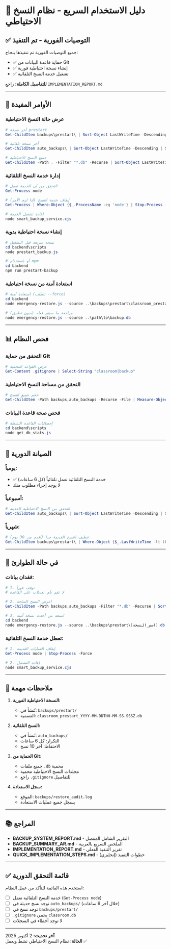 # 🚀 دليل الاستخدام السريع - نظام النسخ الاحتياطي

## ✅ التوصيات الفورية - تم التنفيذ

جميع التوصيات الفورية تم تنفيذها بنجاح:
- ✅ حماية قاعدة البيانات من Git
- ✅ إنشاء نسخة احتياطية فورية
- ✅ تشغيل خدمة النسخ التلقائية

**للتفاصيل الكاملة:** راجع `IMPLEMENTATION_REPORT.md`

---

## 🔧 الأوامر المفيدة

### عرض حالة النسخ الاحتياطية
```powershell
# آخر نسخة prestart
Get-ChildItem backups\prestart\ | Sort-Object LastWriteTime -Descending | Select-Object -First 1

# آخر نسخة تلقائية
Get-ChildItem auto_backups\ | Sort-Object LastWriteTime -Descending | Select-Object -First 1

# جميع النسخ الاحتياطية
Get-ChildItem -Path . -Filter "*.db" -Recurse | Sort-Object LastWriteTime -Descending | Select-Object FullName, Length, LastWriteTime -First 10
```

### إدارة خدمة النسخ التلقائية
```powershell
# التحقق من أن الخدمة تعمل
Get-Process node

# إيقاف خدمة النسخ (إذا لزم الأمر)
Get-Process | Where-Object {$_.ProcessName -eq 'node'} | Stop-Process -Force

# إعادة تشغيل الخدمة
node smart_backup_service.cjs
```

### إنشاء نسخة احتياطية يدوية
```powershell
# نسخة سريعة قبل التشغيل
cd backend\scripts
node prestart_backup.js

# أو باستخدام npm
cd backend
npm run prestart-backup
```

### استعادة آمنة من نسخة احتياطية
```powershell
# استعادة آمنة (تتطلب --force)
cd backend
node emergency-restore.js --source ..\backups\prestart\classroom_prestart_YYYY-MM-DDTHH-MM-SS-SSSZ.db --force

# مراجعة ما سيتم فعله (بدون تطبيق)
node emergency-restore.js --source ..\path\to\backup.db
```

---

## 📊 فحص النظام

### التحقق من حماية Git
```powershell
# عرض القواعد المحمية
Get-Content .gitignore | Select-String "classroom|backup"
```

### التحقق من مساحة النسخ الاحتياطية
```powershell
# حجم جميع النسخ
Get-ChildItem -Path backups,auto_backups -Recurse -File | Measure-Object -Property Length -Sum | Select-Object Count, @{Name="Size(MB)";Expression={[math]::Round($_.Sum/1MB,2)}}
```

### فحص صحة قاعدة البيانات
```powershell
# إحصائيات القاعدة النشطة
cd backend\scripts
node get_db_stats.js
```

---

## 🔄 الصيانة الدورية

### يومياً:
- ✅ خدمة النسخ التلقائية تعمل تلقائياً (كل 6 ساعات)
- لا يوجد إجراء مطلوب منك

### أسبوعياً:
```powershell
# التحقق من النسخ الاحتياطية الحديثة
Get-ChildItem auto_backups\ | Sort-Object LastWriteTime -Descending | Select-Object -First 5
```

### شهرياً:
```powershell
# تنظيف النسخ القديمة جداً (أقدم من 30 يوم)
Get-ChildItem backups\prestart\ | Where-Object {$_.LastWriteTime -lt (Get-Date).AddDays(-30)} | Remove-Item -Force
```

---

## 🚨 في حالة الطوارئ

### فقدان بيانات:
```powershell
# 1. توقف فوراً
# لا تقم بأي تعديلات على القاعدة

# 2. اعرض النسخ المتاحة
Get-ChildItem -Path backups,auto_backups -Filter "*.db" -Recurse | Sort-Object LastWriteTime -Descending | Format-Table Name, LastWriteTime

# 3. استعد من أحدث نسخة آمنة
cd backend
node emergency-restore.js --source ..\backups\prestart\[اسم_النسخة].db --force
```

### تعطل خدمة النسخ التلقائية:
```powershell
# 1. إيقاف العمليات القديمة
Get-Process node | Stop-Process -Force

# 2. إعادة التشغيل
node smart_backup_service.cjs
```

---

## 📝 ملاحظات مهمة

1. **النسخة الاحتياطية الفورية:**
   - تُنشأ في: `backups/prestart/`
   - التسمية: `classroom_prestart_YYYY-MM-DDTHH-MM-SS-SSSZ.db`

2. **النسخ التلقائية:**
   - تُنشأ في: `auto_backups/`
   - التكرار: كل 6 ساعات
   - الاحتفاظ: آخر 10 نسخ

3. **الحماية من Git:**
   - جميع ملفات `.db` محمية
   - مجلدات النسخ الاحتياطية محمية
   - راجع `.gitignore` للتفاصيل

4. **سجل الاستعادة:**
   - الموقع: `backups/restore_audit.log`
   - يسجل جميع عمليات الاستعادة

---

## 📚 المراجع

- **BACKUP_SYSTEM_REPORT.md** - التقرير الشامل المفصل
- **BACKUP_SUMMARY_AR.md** - الملخص السريع بالعربية
- **IMPLEMENTATION_REPORT.md** - تقرير التنفيذ الفعلي
- **QUICK_IMPLEMENTATION_STEPS.md** - خطوات التنفيذ (إنجليزي)

---

## ✅ قائمة التحقق الدورية

استخدم هذه القائمة للتأكد من عمل النظام:

- [ ] خدمة النسخ التلقائية تعمل (`Get-Process node`)
- [ ] توجد نسخ حديثة في `auto_backups/` (خلال آخر 6 ساعات)
- [ ] توجد نسخ في `backups/prestart/`
- [ ] `.gitignore` يحمي `classroom.db`
- [ ] لا توجد أخطاء في السجلات

---

**آخر تحديث:** 2 أكتوبر 2025  
**الحالة:** نظام النسخ الاحتياطي نشط ويعمل ✅
